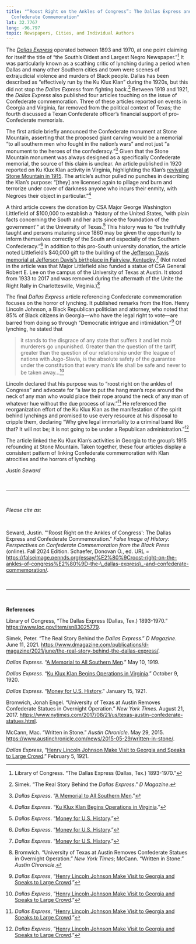 ```yaml
---
title: "“Roost Right on the Ankles of Congress”: The Dallas Express and
  Confederate Commemoration"
lat: 32.7767
long: -96.797
topic: Newspapers, Cities, and Individual Authors
---
```

The *[Dallas Express](https://www.loc.gov/item/sn83025779/?st=calendar&year=1919)* operated between 1893 and 1970, at one point claiming for itself the title of “the South’s Oldest and Largest Negro Newspaper.”[^1] It was particularly known as a scathing critic of lynching during a period when Dallas and many other Southern cities and town were scenes of extrajudicial violence and murders of Black people. Dallas has been described as “effectively run by the Ku Klux Klan” during the 1920s, but this did not stop the *Dallas Express* from fighting back.[^2] Between 1919 and 1921, the *Dallas Express* also published four articles touching on the issue of Confederate commemoration. Three of these articles reported on events in Georgia and Virginia, far removed from the political context of Texas; the fourth discussed a Texan Confederate officer’s financial support of pro-Confederate memorials.

The first article briefly announced the Confederate monument at Stone Mountain, asserting that the proposed giant carving would be a memorial “to all southern men who fought in the nation’s wars” and not just “a monument to the heroes of the confederacy.”[^3] Given that the Stone Mountain monument was always designed as a specifically Confederate memorial, the source of this claim is unclear. An article published in 1920 reported on Ku Klux Klan activity in Virginia, highlighting the Klan’s [revival at Stone Mountain in 1915](https://falseimage.pennds.org/essay/the-birthplace-of-the-klan/). The article’s author pulled no punches in describing the Klan’s purpose: “\[they] are licensed again to pillage and burn and terrorize under cover of darkness anyone who incurs their enmity, with Negroes their object in particular.”[^4]

A third article covers the donation by CSA Major George Washington Littlefield of $100,000 to establish a “history of the United States, 'with plain facts concerning the South and her acts since the foundation of the government'” at the University of Texas.[^5] This history was to “be truthfully taught and persons maturing since 1860 may be given the opportunity to inform themselves correctly of the South and especially of the Southern Confederacy.”[^6] In addition to this pro-South university donation, the article noted Littlefield’s $40,000 gift to the building of the [Jefferson Davis memorial at Jefferson Davis’s birthplace in Fairview, Kentucky](https://falseimage.pennds.org/essay/fairview,-ky-monument-to-davis/).[^7] (Not noted in the article was that Major Littlefield also funded a statue of CSA General Robert E. Lee on the campus of the University of Texas at Austin. It stood from 1933 to 2017 and was removed during the aftermath of the Unite the Right Rally in Charlottesville, Virginia.)[^8]

The final *Dallas Express* article referencing Confederate commemoration focuses on the horror of lynching. It published remarks from the Hon. Henry Lincoln Johnson, a Black Republican politician and attorney, who noted that 85% of Black citizens in Georgia—who have the legal right to vote—are barred from doing so through “Democratic intrigue and intimidation.”[^9] Of lynching, he stated that

> it stands to the disgrace of any state that suffers it and let mob murderers go unpunished. Greater than the question of the tariff, greater than the question of our relationship under the league of nations with Jugo-Slavia, is the absolute safety of the guarantee under the constitution that every man’s life shall be safe and never to be taken away…[^10]

Lincoln declared that his purpose was to “roost right on the ankles of Congress” and advocate for “a law to put the hang man’s rope around the neck of any man who would place their rope around the neck of any man of whatever hue without the due process of law.”[^11] He referenced the reorganization effort of the Ku Klux Klan as the manifestation of the spirit behind lynchings and promised to use every resource at his disposal to cripple them, declaring “Why give legal immortality to a criminal band like that? It will not be; it is not going to be under a Republican administration.”[^12]

The article linked the Ku Klux Klan’s activities in Georgia to the group’s 1915 refounding at Stone Mountain. Taken together, these four articles display a consistent pattern of linking Confederate commemoration with Klan atrocities and the horrors of lynching.

*Justin Seward*

<br>

<hr>

<br>

*Please cite as*: 

<br>

Seward, Justin. "'Roost Right on the Ankles of Congress': The Dallas Express and Confederate Commemoration." *False Image of History: Perspectives on Confederate Commemoration from the Black Press* (online). Fall 2024 Edition. Schaefer, Donovan O., ed. URL = https://falseimage.pennds.org/essay/%E2%80%9Croost-right-on-the-ankles-of-congress%E2%80%9D-the-\_dallas-express\_-and-confederate-commemoration/.

<br>

<hr>

<br>

**References**

Library of Congress, “The Dallas Express (Dallas, Tex.) 1893-1970.” <https://www.loc.gov/item/sn83025779>.

Simek, Peter. “The Real Story Behind the *Dallas Express*.” *D Magazine*. June 11, 2021. <https://www.dmagazine.com/publications/d-magazine/2021/june/the-real-story-behind-the-dallas-express/>.

*Dallas Express*. “[A Memorial to All Southern Men](https://www.loc.gov/item/sn83025779/1919-05-10/ed-1/).” May 10, 1919.

*Dallas Express*. “[Ku Klux Klan Begins Operations in Virginia](https://www.loc.gov/item/sn83025779/1920-10-09/ed-1/).” October 9, 1920.

*Dallas Express*. “[Money for U.S. History](https://www.loc.gov/item/sn83025779/1921-01-15/ed-1/).” January 15, 1921.

Bromwich, Jonah Engel. “University of Texas at Austin Removes Confederate Statues in Overnight
Operation.” *New York Times*. August 21, 2017. <https://www.nytimes.com/2017/08/21/us/texas-austin-confederate-statues.html>.

McCann, Mac. “Written in Stone.” *Austin Chronicle*. May 29, 2015. <https://www.austinchronicle.com/news/2015-05-29/written-in-stone/>.

*Dallas Express*, “[Henry Lincoln Johnson Make Visit to Georgia and Speaks to Large Crowd](https://www.loc.gov/item/sn83025779/1921-02-05/ed-1/).” February 5, 1921.

[^1]: Library of Congress. “The Dallas Express (Dallas, Tex.) 1893-1970.”
[^2]: Simek. “The Real Story Behind the *Dallas Express*.” *D Magazine*.
[^3]: *Dallas Express*. “[A Memorial to All Southern Men](https://www.loc.gov/item/sn83025779/1919-05-10/ed-1/).”
[^4]: *Dallas Express*. “[Ku Klux Klan Begins Operations in Virginia](https://www.loc.gov/item/sn83025779/1920-10-09/ed-1/).”
[^5]: *Dallas Express*. “[Money for U.S. History](https://www.loc.gov/item/sn83025779/1921-01-15/ed-1/).”
[^6]: *Dallas Express*. “[Money for U.S. History](https://www.loc.gov/item/sn83025779/1921-01-15/ed-1/).”
[^7]: *Dallas Express*. “[Money for U.S. History](https://www.loc.gov/item/sn83025779/1921-01-15/ed-1/).”
[^8]: Bromwich. “University of Texas at Austin Removes Confederate Statues in Overnight Operation.” *New York Times*; McCann. “Written in Stone.” *Austin Chronicle*.
[^9]: *Dallas Express*, “[Henry Lincoln Johnson Make Visit to Georgia and Speaks to Large Crowd](https://www.loc.gov/item/sn83025779/1921-02-05/ed-1/).”
[^10]: *Dallas Express*, “[Henry Lincoln Johnson Make Visit to Georgia and Speaks to Large Crowd](https://www.loc.gov/item/sn83025779/1921-02-05/ed-1/).”
[^11]: *Dallas Express*, “[Henry Lincoln Johnson Make Visit to Georgia and Speaks to Large Crowd](https://www.loc.gov/item/sn83025779/1921-02-05/ed-1/).”
[^12]: *Dallas Express*, “[Henry Lincoln Johnson Make Visit to Georgia and Speaks to Large Crowd](https://www.loc.gov/item/sn83025779/1921-02-05/ed-1/).”
